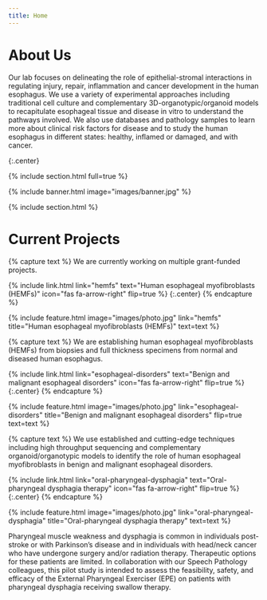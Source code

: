 ```yaml
---
title: Home
---
```


# About Us

Our lab focuses on delineating the role of epithelial-stromal interactions in regulating injury, repair, inflammation and cancer development in the human esophagus. We use a variety of experimental approaches including traditional cell culture and complementary 3D-organotypic/organoid models to recapitulate esophageal tissue and disease in vitro to understand the  pathways involved. We also use databases and pathology samples to learn more about clinical risk factors for disease and to study the human esophagus in different states: healthy, inflamed or damaged, and with cancer.

{:.center}

{% include section.html full=true %}

{% include banner.html image="images/banner.jpg" %}

{% include section.html %}

# Current Projects

{% capture text %}
We are currently working on multiple grant-funded projects.

{%
  include link.html
  link="hemfs"
  text="Human esophageal myofibroblasts (HEMFs)"
  icon="fas fa-arrow-right"
  flip=true
%}
{:.center}
{% endcapture %}

{%
  include feature.html
  image="images/photo.jpg"
  link="hemfs"
  title="Human esophageal myofibroblasts (HEMFs)"
  text=text
%}

{% capture text %}
We are establishing human esophageal myofibroblasts (HEMFs) from biopsies and full thickness specimens from normal and diseased human esophagus.

{%
  include link.html
  link="esophageal-disorders"
  text="Benign and malignant esophageal disorders"
  icon="fas fa-arrow-right"
  flip=true
%}
{:.center}
{% endcapture %}

{%
  include feature.html
  image="images/photo.jpg"
  link="esophageal-disorders"
  title="Benign and malignant esophageal disorders"
  flip=true
  text=text
%}

{% capture text %}
We use established and cutting-edge techniques including high throughput sequencing and complementary organoid/organotypic models to identify the role of human esophageal myofibroblasts in benign and malignant esophageal disorders.

{%
  include link.html
  link="oral-pharyngeal-dysphagia"
  text="Oral-pharyngeal dysphagia therapy"
  icon="fas fa-arrow-right"
  flip=true
%}
{:.center}
{% endcapture %}

{%
  include feature.html
  image="images/photo.jpg"
  link="oral-pharyngeal-dysphagia"
  title="Oral-pharyngeal dysphagia therapy"
  text=text
%}

Pharyngeal muscle weakness and dysphagia is common in individuals post-stroke or with Parkinson’s disease and in individuals with head/neck cancer who have undergone surgery and/or radiation therapy. Therapeutic options for these patients are limited. In collaboration with our Speech Pathology colleagues, this pilot study is intended to assess the feasibility, safety, and efficacy of the External Pharyngeal Exerciser (EPE) on patients with pharyngeal dysphagia receiving swallow therapy.
